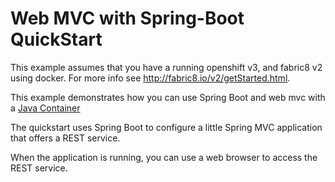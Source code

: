 # Web MVC with Spring-Boot QuickStart

This example assumes that you have a running openshift v3, and fabric8 v2 using docker.
For more info see http://fabric8.io/v2/getStarted.html.

This example demonstrates how you can use Spring Boot and web mvc with a [Java Container](http://fabric8.io/gitbook/javaContainer.html)

The quickstart uses Spring Boot to configure a little Spring MVC application that offers a REST service.

When the application is running, you can use a web browser to access the REST service.
